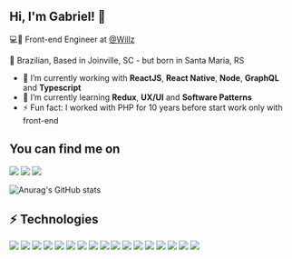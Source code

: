 ## Hi, I'm Gabriel! 👋

💻📱 Front-end Engineer at <a href="https://willz.cars/">@Willz</a>

🏡 Brazilian, Based in Joinville, SC - but born in Santa Maria, RS

- 🔭 I’m currently working with **ReactJS**, **React Native**, **Node**, **GraphQL** and **Typescript**
- 🌱 I’m currently learning **Redux**, **UX/UI** and **Software Patterns**
- ⚡ Fun fact: I worked with PHP for 10 years before start work only with front-end

## You can find me on
<a href='https://www.linkedin.com/in/gabriel-dal-carobo/'><img src="https://img.shields.io/badge/-LinkedIn-0A66C2?logo=linkedin&logoColor=white" /></a> <a href='https://www.instagram.com/dalcarobo/'><img src="https://img.shields.io/badge/-Instagram-E4405F?logo=instagram&logoColor=white" /></a> <a href='mailto:gabrieldalcarobo@gmail.com'><img src="https://img.shields.io/badge/-gabrieldalcarobo@gmail.com-EA4335?logo=gmail&logoColor=white" /></a>

![Anurag's GitHub stats](https://github-readme-stats.vercel.app/api?username=dalcarobo&theme=dracula&show_icons=true&count_private=true&hide=contribs,issues)

## :zap: Technologies
<img src="https://img.shields.io/badge/-React-61DAFB?logo=react&logoColor=black" /> <img src="https://img.shields.io/badge/-React%20Native-04A5CF?logo=react&logoColor=white" /> <img src="https://img.shields.io/badge/-JavaScript-F7DF1E?logo=javascript&logoColor=black" /> <img src="https://img.shields.io/badge/-Next.js-000000?logo=next.js&logoColor=white" /> <img src="https://img.shields.io/badge/-NodeJS-339933?logo=node.js&logoColor=white" /> <img src="https://img.shields.io/badge/-HTML5-E34F26?logo=html5&logoColor=white" /> <img src="https://img.shields.io/badge/-CSS3-1572B6?logo=css3&logoColor=white" /> <img src="https://img.shields.io/badge/-TypeScript-3178C6?logo=typescript&logoColor=white" /> <img src="https://img.shields.io/badge/-GraphQL-E10098?logo=graphql&logoColor=white" /> <img src="https://img.shields.io/badge/-Apollo GraphQL-311C87?logo=apollo%20graphql&logoColor=white" /> <img src="https://img.shields.io/badge/-MySQL-4479A1?logo=mysql&logoColor=white" /> <img src="https://img.shields.io/badge/-PostgreSQL-336791?logo=postgresql&logoColor=white" /> <img src="https://img.shields.io/badge/-PHP-777BB4?logo=php&logoColor=white" /> <img src="https://img.shields.io/badge/-VS Code-007ACC?logo=visual%20studio%20code&logoColor=white" /> <img src="https://img.shields.io/badge/-Git-F05032?logo=git&logoColor=white" /> <img src="https://img.shields.io/badge/-GitHub-181717?logo=github&logoColor=white" /> <img src="https://img.shields.io/badge/-CodeIgniter-EF4223?logo=codeigniter&logoColor=white" />
